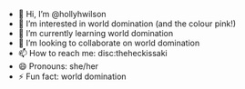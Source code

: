 - 👋 Hi, I’m @hollyhwilson
- 👀 I’m interested in world domination (and the colour pink!)
- 🌱 I’m currently learning world domination
- 💞️ I’m looking to collaborate on world domination
- 📫 How to reach me: disc:theheckissaki
- 😄 Pronouns: she/her
- ⚡ Fun fact: world domination 

<!---
hollyhwilson/hollyhwilson is a ✨ special ✨ repository because its `README.md` (this file) appears on your GitHub profile.
You can click the Preview link to take a look at your changes.
--->
